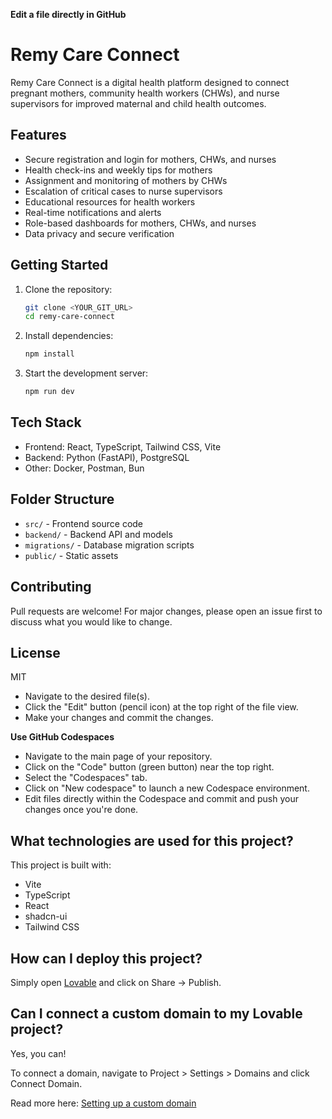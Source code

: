 **Edit a file directly in GitHub**
# Remy Care Connect

Remy Care Connect is a digital health platform designed to connect pregnant mothers, community health workers (CHWs), and nurse supervisors for improved maternal and child health outcomes.

## Features

- Secure registration and login for mothers, CHWs, and nurses
- Health check-ins and weekly tips for mothers
- Assignment and monitoring of mothers by CHWs
- Escalation of critical cases to nurse supervisors
- Educational resources for health workers
- Real-time notifications and alerts
- Role-based dashboards for mothers, CHWs, and nurses
- Data privacy and secure verification

## Getting Started

1. Clone the repository:
	```sh
	git clone <YOUR_GIT_URL>
	cd remy-care-connect
	```
2. Install dependencies:
	```sh
	npm install
	```
3. Start the development server:
	```sh
	npm run dev
	```

## Tech Stack

- Frontend: React, TypeScript, Tailwind CSS, Vite
- Backend: Python (FastAPI), PostgreSQL
- Other: Docker, Postman, Bun

## Folder Structure

- `src/` - Frontend source code
- `backend/` - Backend API and models
- `migrations/` - Database migration scripts
- `public/` - Static assets

## Contributing

Pull requests are welcome! For major changes, please open an issue first to discuss what you would like to change.

## License

MIT
- Navigate to the desired file(s).
- Click the "Edit" button (pencil icon) at the top right of the file view.
- Make your changes and commit the changes.

**Use GitHub Codespaces**

- Navigate to the main page of your repository.
- Click on the "Code" button (green button) near the top right.
- Select the "Codespaces" tab.
- Click on "New codespace" to launch a new Codespace environment.
- Edit files directly within the Codespace and commit and push your changes once you're done.

## What technologies are used for this project?

This project is built with:

- Vite
- TypeScript
- React
- shadcn-ui
- Tailwind CSS

## How can I deploy this project?

Simply open [Lovable](https://lovable.dev/projects/ca17067c-1e22-48dc-a95e-57fb815ce5e2) and click on Share -> Publish.

## Can I connect a custom domain to my Lovable project?

Yes, you can!

To connect a domain, navigate to Project > Settings > Domains and click Connect Domain.

Read more here: [Setting up a custom domain](https://docs.lovable.dev/tips-tricks/custom-domain#step-by-step-guide)
